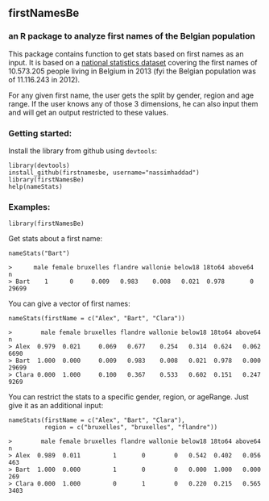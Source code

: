 ## firstNamesBe

### an R package to analyze first names of the Belgian population

This package contains function to get stats based on first names as an input. It is based on a [national statistics dataset](http://statbel.fgov.be/fr/modules/publications/statistiques/population/prenoms_de_la_population_totale.jsp) covering the first names of 10.573.205 people living in Belgium in 2013 (fyi the Belgian population was of 11.116.243 in 2012).

For any given first name, the user gets the split by gender, region and age range. If the user knows any of those 3 dimensions, he can also input them and will get an output restricted to these values. 

### Getting started: 

Install the library from github using `devtools`:

    library(devtools)
    install_github(firstnamesbe, username="nassimhaddad")
    library(firstNamesBe)
    help(nameStats)

### Examples:

    library(firstNamesBe)
    
Get stats about a first name:
    
    nameStats("Bart")
    
    >      male female bruxelles flandre wallonie below18 18to64 above64     n
    > Bart    1      0     0.009   0.983    0.008   0.021  0.978       0 29699
    
You can give a vector of first names:

    nameStats(firstName = c("Alex", "Bart", "Clara"))
    
    >        male female bruxelles flandre wallonie below18 18to64 above64     n
    > Alex  0.979  0.021     0.069   0.677    0.254   0.314  0.624   0.062  6690
    > Bart  1.000  0.000     0.009   0.983    0.008   0.021  0.978   0.000 29699
    > Clara 0.000  1.000     0.100   0.367    0.533   0.602  0.151   0.247  9269

You can restrict the stats to a specific gender, region, or ageRange. Just give it as an additional input:

    nameStats(firstName = c("Alex", "Bart", "Clara"),
              region = c("bruxelles", "bruxelles", "flandre"))
              
    >        male female bruxelles flandre wallonie below18 18to64 above64    n
    > Alex  0.989  0.011         1       0        0   0.542  0.402   0.056  463
    > Bart  1.000  0.000         1       0        0   0.000  1.000   0.000  269
    > Clara 0.000  1.000         0       1        0   0.220  0.215   0.565 3403
